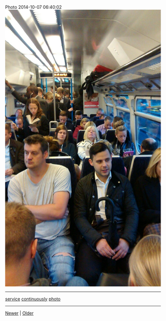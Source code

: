 <!--
title: Photo 2014-10-07 06
date: 2020-06-28T14:43:49.793Z
tags: service, continuously, photo
-->


Photo 2014-10-07 06:40:02
![](99386746937-0.jpg)

<!--BOTTOM-POST-NAVIGATION-->
---

[service](tag-service.md) [continuously](tag-continuously.md) [photo](tag-photo.md)

---

[Newer](99299471437.md) | [Older](99480402257.md)